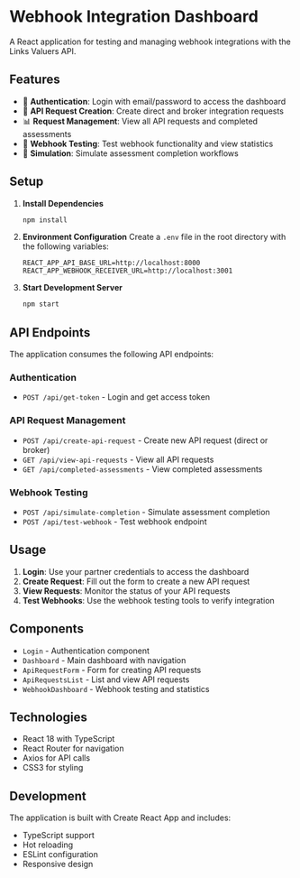 # Webhook Integration Dashboard

A React application for testing and managing webhook integrations with the Links Valuers API.

## Features

- 🔐 **Authentication**: Login with email/password to access the dashboard
- 📝 **API Request Creation**: Create direct and broker integration requests
- 📊 **Request Management**: View all API requests and completed assessments
- 🔔 **Webhook Testing**: Test webhook functionality and view statistics
- 🎯 **Simulation**: Simulate assessment completion workflows

## Setup

1. **Install Dependencies**
   ```bash
   npm install
   ```

2. **Environment Configuration**
   Create a `.env` file in the root directory with the following variables:
   ```
   REACT_APP_API_BASE_URL=http://localhost:8000
   REACT_APP_WEBHOOK_RECEIVER_URL=http://localhost:3001
   ```

3. **Start Development Server**
   ```bash
   npm start
   ```

## API Endpoints

The application consumes the following API endpoints:

### Authentication
- `POST /api/get-token` - Login and get access token

### API Request Management
- `POST /api/create-api-request` - Create new API request (direct or broker)
- `GET /api/view-api-requests` - View all API requests
- `GET /api/completed-assessments` - View completed assessments

### Webhook Testing
- `POST /api/simulate-completion` - Simulate assessment completion
- `POST /api/test-webhook` - Test webhook endpoint

## Usage

1. **Login**: Use your partner credentials to access the dashboard
2. **Create Request**: Fill out the form to create a new API request
3. **View Requests**: Monitor the status of your API requests
4. **Test Webhooks**: Use the webhook testing tools to verify integration

## Components

- `Login` - Authentication component
- `Dashboard` - Main dashboard with navigation
- `ApiRequestForm` - Form for creating API requests
- `ApiRequestsList` - List and view API requests
- `WebhookDashboard` - Webhook testing and statistics

## Technologies

- React 18 with TypeScript
- React Router for navigation
- Axios for API calls
- CSS3 for styling

## Development

The application is built with Create React App and includes:
- TypeScript support
- Hot reloading
- ESLint configuration
- Responsive design